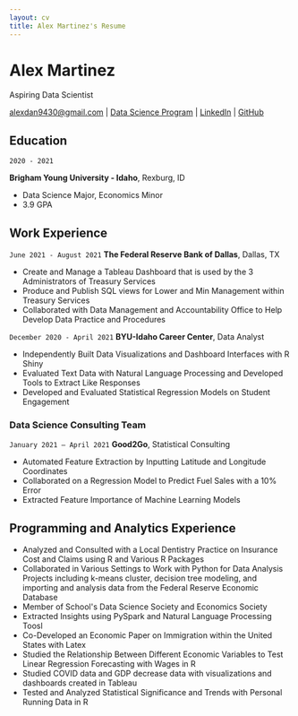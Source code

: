 ```yaml
---
layout: cv
title: Alex Martinez's Resume
---
```

# Alex Martinez
Aspiring Data Scientist 

<div id="webaddress">
<a href="alexdan9430@gmail.com">alexdan9430@gmail.com</a>
| <a href="https://byuidatascience.github.io/development.html">Data Science Program</a>
| <a href="https://www.linkedin.com/in/alex-martinez-7047ab1a0/">LinkedIn</a>
| <a href="https://github.com/Admar17">GitHub</a>
</div>

<!-- https://www.monique.tech/the-art-of-markdown -->

## Education

`2020 - 2021`

__Brigham Young University - Idaho__, Rexburg, ID

- Data Science Major, Economics Minor
- 3.9 GPA

## Work Experience

`June 2021 - August 2021`
__The Federal Reserve Bank of Dallas__, Dallas, TX

-	Create and Manage a Tableau Dashboard that is used by the 3 Administrators of Treasury Services
-	Produce and Publish SQL views for Lower and Min Management within Treasury Services
-	Collaborated with Data Management and Accountability Office to Help Develop Data Practice and Procedures 

`December 2020 - April 2021`
__BYU-Idaho Career Center__, Data Analyst

-	Independently Built Data Visualizations and Dashboard Interfaces with R Shiny
-	Evaluated Text Data with Natural Language Processing and Developed Tools to Extract Like Responses
-	Developed and Evaluated Statistical Regression Models on Student Engagement

### Data Science Consulting Team

`January 2021 – April 2021`
__Good2Go__, Statistical Consulting

-	Automated Feature Extraction by Inputting Latitude and Longitude Coordinates
-	Collaborated on a Regression Model to Predict Fuel Sales with a 10% Error
-	Extracted Feature Importance of Machine Learning Models


## Programming and Analytics Experience 
-	Analyzed and Consulted with a Local Dentistry Practice on Insurance Cost and Claims using R and Various R Packages
-	Collaborated in Various Settings to Work with Python for Data Analysis Projects including k-means cluster, decision tree modeling, and importing and analysis data from the Federal Reserve Economic Database
-	Member of School's Data Science Society and Economics Society
-	Extracted Insights using PySpark and Natural Language Processing Toosl
-	Co-Developed an Economic Paper on Immigration within the United States with Latex
-	Studied the Relationship Between Different Economic Variables to Test Linear Regression Forecasting with Wages in R
-	Studied COVID data and GDP decrease data with visualizations and dashboards created in Tableau
-	Tested and Analyzed Statistical Significance and Trends with Personal Running Data in R



<!-- ### Footer

Last updated: July 2021 -->


